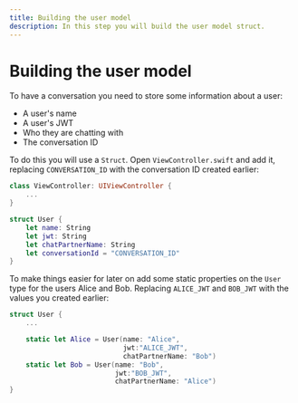 ```yaml
---
title: Building the user model
description: In this step you will build the user model struct.
---
```


# Building the user model

To have a conversation you need to store some information about a user: 

* A user's name
* A user's JWT
* Who they are chatting with
* The conversation ID

To do this you will use a `Struct`. Open `ViewController.swift` and add it, replacing `CONVERSATION_ID` with the conversation ID created earlier:

```swift
class ViewController: UIViewController {
    ...
}

struct User {
    let name: String
    let jwt: String
    let chatPartnerName: String
    let conversationId = "CONVERSATION_ID"
}
```

To make things easier for later on add some static properties on the `User` type for the users Alice and Bob. Replacing `ALICE_JWT` and `BOB_JWT` with the values you created earlier:

```swift
struct User {
    ...

    static let Alice = User(name: "Alice",
                            jwt:"ALICE_JWT",
                            chatPartnerName: "Bob")
    static let Bob = User(name: "Bob",
                          jwt:"BOB_JWT",
                          chatPartnerName: "Alice")
}
```
